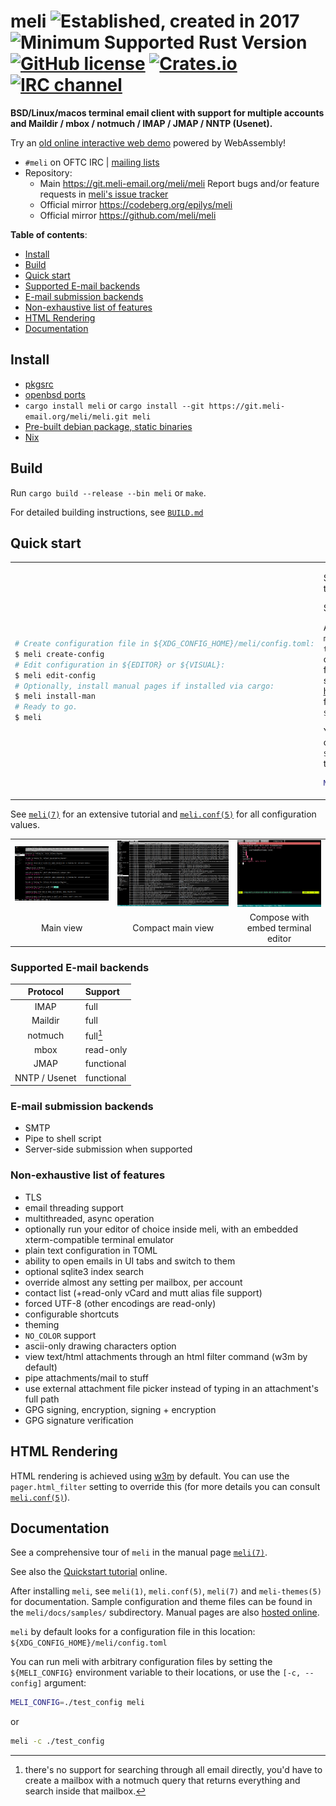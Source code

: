 # meli  ![Established, created in 2017](https://img.shields.io/badge/Est.-2017-blue) ![Minimum Supported Rust Version](https://img.shields.io/badge/MSRV-1.68.2-blue) [![GitHub license](https://img.shields.io/github/license/meli/meli)](https://github.com/meli/meli/blob/master/COPYING) [![Crates.io](https://img.shields.io/crates/v/meli)](https://crates.io/crates/meli) [![IRC channel](https://img.shields.io/badge/irc.oftc.net-%23meli-blue)](ircs://irc.oftc.net:6697/%23meli)

**BSD/Linux/macos terminal email client with support for multiple accounts and Maildir / mbox / notmuch / IMAP / JMAP / NNTP (Usenet).**

Try an [old online interactive web demo](https://meli-email.org/wasm2.html "online interactive web demo") powered by WebAssembly!

* `#meli` on OFTC IRC | [mailing lists](https://lists.meli-email.org/)
* Repository:
  - Main <https://git.meli-email.org/meli/meli> Report bugs and/or feature requests in [meli's issue tracker](https://git.meli-email.org/meli/meli/issues "meli gitea issue tracker")
  - Official mirror <https://codeberg.org/epilys/meli>
  - Official mirror <https://github.com/meli/meli>

**Table of contents**:

- [Install](#install)
- [Build](#build)
- [Quick start](#quick-start)
- [Supported E-mail backends](#supported-e-mail-backends)
- [E-mail submission backends](#e-mail-submission-backends)
- [Non-exhaustive list of features](#non-exhaustive-list-of-features)
- [HTML Rendering](#html-rendering)
- [Documentation](#documentation)

## Install

- [pkgsrc](https://pkgsrc.se/mail/meli)
- [openbsd ports](https://openports.pl/path/mail/meli)
- `cargo install meli` or `cargo install --git https://git.meli-email.org/meli/meli.git meli`
- [Pre-built debian package, static binaries](https://github.com/meli/meli/releases/ "github releases for meli")
- [Nix](https://search.nixos.org/packages?show=meli&query=meli&from=0&size=30&sort=relevance&channel=unstable#disabled "nixos package search results for 'meli'")

## Build

Run `cargo build --release --bin meli` or `make`.

For detailed building instructions, see [`BUILD.md`](./BUILD.md)

## Quick start

<table>
<tr><td>

```sh
# Create configuration file in ${XDG_CONFIG_HOME}/meli/config.toml:
$ meli create-config
# Edit configuration in ${EDITOR} or ${VISUAL}:
$ meli edit-config
# Optionally, install manual pages if installed via cargo:
$ meli install-man
# Ready to go.
$ meli
```

</td><td>

See a comprehensive tour of `meli` in the manual page [`meli(7)`](./meli/docs/meli.7).

See also the [Quickstart tutorial](https://meli-email.org/documentation.html#quick-start) online.

After installing `meli`, see `meli(1)`, `meli.conf(5)`, `meli(7)` and `meli-themes(5)` for documentation.
Sample configuration and theme files can be found in the `meli/docs/samples/` subdirectory.
Manual pages are also [hosted online](https://meli-email.org/documentation.html "meli documentation").
`meli` by default looks for a configuration file in this location: `${XDG_CONFIG_HOME}/meli/config.toml`.

You can run meli with arbitrary configuration files by setting the `${MELI_CONFIG}` environment variable to their locations, i.e.:

```sh
MELI_CONFIG=./test_config cargo run
```

</td></tr>
</table>

See [`meli(7)`](./meli/docs/meli.7) for an extensive tutorial and [`meli.conf(5)`](./meli/docs/meli.conf.5) for all configuration values.

| | | |
:---:|:---:|:---:
![Main view screenshot](./meli/docs/screenshots/main.webp "mail meli view screenshot")  |  ![Compact main view screenshot](./meli/docs/screenshots/compact.webp "compact main view screenshot") | ![Compose with embed terminal editor screenshot](./meli/docs/screenshots/compose.webp "composing view screenshot")
Main view             |  Compact main view | Compose with embed terminal editor

### Supported E-mail backends

| Protocol     | Support         |
|:------------:|:----------------|
| IMAP         | full            |
| Maildir      | full            |
| notmuch      | full[^0]        |
| mbox         | read-only       |
| JMAP         | functional      |
| NNTP / Usenet| functional      |

[^0]: there's no support for searching through all email directly, you'd have to
      create a mailbox with a notmuch query that returns everything and search
      inside that mailbox.

### E-mail submission backends

- SMTP
- Pipe to shell script
- Server-side submission when supported

### Non-exhaustive list of features

- TLS
- email threading support
- multithreaded, async operation
- optionally run your editor of choice inside meli, with an embedded
  xterm-compatible terminal emulator
- plain text configuration in TOML
- ability to open emails in UI tabs and switch to them
- optional sqlite3 index search
- override almost any setting per mailbox, per account
- contact list (+read-only vCard and mutt alias file support)
- forced UTF-8 (other encodings are read-only)
- configurable shortcuts
- theming
- `NO_COLOR` support
- ascii-only drawing characters option
- view text/html attachments through an html filter command (w3m by default)
- pipe attachments/mail to stuff
- use external attachment file picker instead of typing in an attachment's full path
- GPG signing, encryption, signing + encryption
- GPG signature verification

## HTML Rendering

HTML rendering is achieved using [w3m](https://github.com/tats/w3m) by default.
You can use the `pager.html_filter` setting to override this (for more details you can consult [`meli.conf(5)`](./meli/docs/meli.conf.5)).


## Documentation

See a comprehensive tour of `meli` in the manual page [`meli(7)`](./meli/docs/meli.7).

See also the [Quickstart tutorial](https://meli-email.org/documentation.html#quick-start) online.

After installing `meli`, see `meli(1)`, `meli.conf(5)`, `meli(7)` and `meli-themes(5)` for documentation.
Sample configuration and theme files can be found in the `meli/docs/samples/` subdirectory.
Manual pages are also [hosted online](https://meli-email.org/documentation.html "meli documentation").

`meli` by default looks for a configuration file in this location: `${XDG_CONFIG_HOME}/meli/config.toml`

You can run meli with arbitrary configuration files by setting the `${MELI_CONFIG}` environment variable to their locations, or use the `[-c, --config]` argument:

```sh
MELI_CONFIG=./test_config meli
```

or

```sh
meli -c ./test_config
```
